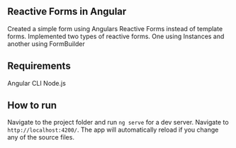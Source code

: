 ## Reactive Forms in Angular
Created a simple form using Angulars Reactive Forms instead of template forms. Implemented two types of reactive forms. One using Instances and another using FormBuilder

## Requirements
Angular CLI
Node.js

## How to run
Navigate to the project folder and run `ng serve` for a dev server. Navigate to `http://localhost:4200/`. The app will automatically reload if you change any of the source files.


